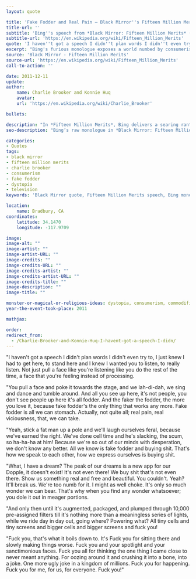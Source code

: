 ```yaml
---
layout: quote

title: 'Fake Fodder and Real Pain – Black Mirror''s Fifteen Million Merits'
title-url: ''
subtitle: 'Bing''s speech from *Black Mirror: Fifteen Million Merits* (2011)'
subtitle-url: 'https://en.wikipedia.org/wiki/Fifteen_Million_Merits'
quote: 'I haven''t got a speech I didn''t plan words I didn''t even try to, I just knew I had to get here, to stand here and I knew I wanted you to listen, to really listen...'
excerpt: "Bing's furious monologue exposes a world numbed by consumerism, fake fodder, and commodified pain."
source: 'Black Mirror - Fifteen Million Merits'
source-url: 'https://en.wikipedia.org/wiki/Fifteen_Million_Merits'
call-to-action: ''

date: 2011-12-11
update:
author:
    name: Charlie Brooker and Konnie Huq
    avatar: 
    url: 'https://en.wikipedia.org/wiki/Charlie_Brooker'

bullets:

description: "In *Fifteen Million Merits*, Bing delivers a searing rant against a society obsessed with fake fodder, shallow consumerism, and the commodification of reality."
seo-description: "Bing’s raw monologue in *Black Mirror: Fifteen Million Merits* condemns fake fodder, consumerism, and the emptiness of commodified pain."

categories:
- Quotes
tags:
- black mirror
- fifteen million merits
- charlie brooker
- consumerism
- fake fodder
- dystopia
- television
keywords: 'Black Mirror quote, Fifteen Million Merits speech, Bing monologue, Charlie Brooker, fake fodder, consumerism critique, Black Mirror dystopia, commodified pain'

location:
    name: Bradbury, CA
coordinates:
    latitude: 34.1470
    longitude: -117.9709

image:
image-alt: ""
image-artist: ""
image-artist-URL: ""
image-credits: ""
image-credits-URL: ""
image-credits-artist: ""
image-credits-artist-URL: ""
image-credits-title: ""
image-description: ""
image-title: ""

monster-or-magical-or-religious-ideas: dystopia, consumerism, commodification
year-the-event-took-place: 2011

mathjax: 

order: 
redirect_from:
  - /Charlie-Brooker-and-Konnie-Huq-I-havent-got-a-speech-I-didn/
---
```

"I haven't got a speech I didn't plan words I didn't even try to, I just knew I had to get here, to stand here and I knew I wanted you to listen, to really listen. Not just pull a face like you're listening like you do the rest of the time, a face that you're feeling instead of processing.

"You pull a face and poke it towards the stage, and we lah-di-dah, we sing and dance and tumble around. And all you see up here, it's not people, you don't see people up here it's all fodder. And the faker the fodder, the more you love it, because fake fodder's the only thing that works any more. Fake fodder is all we can stomach. Actually, not quite all; real pain, real viciousness, that, we can take.

"Yeah, stick a fat man up a pole and we'll laugh ourselves feral, because we've earned the right. We've done cell time and he's slacking, the scum, so ha-ha-ha at him! Because we're so out of our minds with desperation, we don't know any better. All we know is fake fodder and buying shit. That's how we speak to each other, how we express ourselves is buying shit.

"What, I have a dream? The peak of our dreams is a new app for our Dopple, it doesn't exist! It's not even there! We buy shit that's not even there. Show us something real and free and beautiful. You couldn't. Yeah? It'll break us. We're too numb for it. I might as well choke. It's only so much wonder we can bear. That's why when you find any wonder whatsoever; you dole it out in meager portions.

"And only then until it's augmented, packaged, and plumped through 10,000 pre-assigned filters till it's nothing more than a meaningless series of lights, while we ride day in day out, going where? Powering what? All tiny cells and tiny screens and bigger cells and bigger screens and fuck you!

"Fuck you, that's what it boils down to. It's Fuck you for sitting there and slowly making things worse. Fuck you and your spotlight and your sanctimonious faces. Fuck you all for thinking the one thing I came close to never meant anything. For oozing around it and crushing it into a bone, into a joke. One more ugly joke in a kingdom of millions. Fuck you for happening. Fuck you for me, for us, for everyone. Fuck you!"